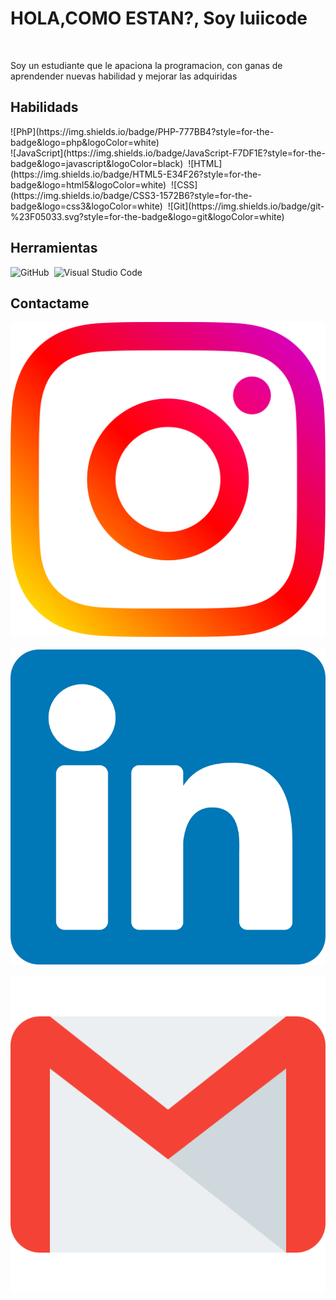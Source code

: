 <h1>HOLA,COMO ESTAN?, Soy luiicode</h1>
<br>

<p>Soy un estudiante que le apaciona la programacion, con ganas de aprendender nuevas habilidad y mejorar las adquiridas</p>



<h2>Habilidads</h2>

<div style= width ="30px" heigth="30px">![PhP](https://img.shields.io/badge/PHP-777BB4?style=for-the-badge&logo=php&logoColor=white)&nbsp;</div>
![JavaScript](https://img.shields.io/badge/JavaScript-F7DF1E?style=for-the-badge&logo=javascript&logoColor=black)&nbsp;
![HTML](https://img.shields.io/badge/HTML5-E34F26?style=for-the-badge&logo=html5&logoColor=white)&nbsp;
![CSS](https://img.shields.io/badge/CSS3-1572B6?style=for-the-badge&logo=css3&logoColor=white)&nbsp;
![Git](https://img.shields.io/badge/git-%23F05033.svg?style=for-the-badge&logo=git&logoColor=white)&nbsp;

<h2>Herramientas</h2>

![GitHub](https://img.shields.io/badge/github-%23121011.svg?style=for-the-badge&logo=github&logoColor=white)&nbsp;
![Visual Studio Code](https://img.shields.io/badge/Visual%20Studio%20Code-0078d7.svg?style=for-the-badge&logo=visual-studio-code&logoColor=white)&nbsp;

<h2>Contactame</h2>

![INSTAGRAM](https://github.com/SatYu26/SatYu26/blob/master/Assets/Instagram.svg)&nbsp;
![LINKEDIN](https://github.com/SatYu26/SatYu26/blob/master/Assets/Linkedin.svg)&nbsp;
![GMAIL](https://github.com/SatYu26/SatYu26/blob/master/Assets/Gmail.svg)&nbsp;
